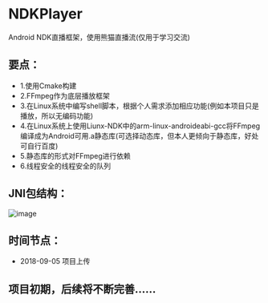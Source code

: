 # NDKPlayer
Android NDK直播框架，使用熊猫直播流(仅用于学习交流)
## 要点： 
- 1.使用Cmake构建
- 2.FFmpeg作为底层播放框架
- 3.在Linux系统中编写shell脚本，根据个人需求添加相应功能(例如本项目只是播放，所以无编码功能)
- 4.在Linux系统上使用Liunx-NDK中的arm-linux-androideabi-gcc将FFmpeg编译成为Android可用.a静态库(可选择动态库，但本人更倾向于静态库，好处可自行百度)
- 5.静态库的形式对FFmpeg进行依赖
- 6.线程安全的线程安全的队列
## JNI包结构：
![image](https://github.com/tanglongfei/NDKPlayer/blob/master/image/ndk%E5%8C%85%E7%BB%93%E6%9E%84.png?raw=true)
## 时间节点：
- 2018-09-05 项目上传

## 项目初期，后续将不断完善......
